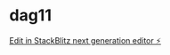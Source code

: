 # dag11

[Edit in StackBlitz next generation editor ⚡️](https://stackblitz.com/~/github.com/sonja-ops/dag11)